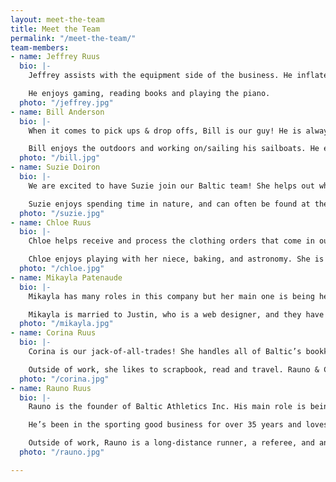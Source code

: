 ```yaml
---
layout: meet-the-team
title: Meet the Team
permalink: "/meet-the-team/"
team-members:
- name: Jeffrey Ruus
  bio: |-
    Jeffrey assists with the equipment side of the business. He inflates a ton of balls and is our go-to heavy lifter.

    He enjoys gaming, reading books and playing the piano.
  photo: "/jeffrey.jpg"
- name: Bill Anderson
  bio: |-
    When it comes to pick ups & drop offs, Bill is our guy! He is always eager & ready to go, and will most likely be the guy to drop off at your location if we are sending something to you.

    Bill enjoys the outdoors and working on/sailing his sailboats. He enjoys spending time with his family and is always there to help someone out when you need.
  photo: "/bill.jpg"
- name: Suzie Doiron
  bio: |-
    We are excited to have Suzie join our Baltic team! She helps out wherever is needed around the company, so her job varies day to day.

    Suzie enjoys spending time in nature, and can often be found at the lake, camping, fishing, or boating. Since recently finishing two years on mission trips, she is now a junior high volleyball coach, as well as a youth ministry coordinator for various youth groups. In the near future, Suzie plans to return to school to study liberal arts at the post-secondary level.
  photo: "/suzie.jpg"
- name: Chloe Ruus
  bio: |-
    Chloe helps receive and process the clothing orders that come in our doors. She assists with Team Order Management, and is a great asset to our Baltic team.

    Chloe enjoys playing with her niece, baking, and astronomy. She is also a huge Marvel fan (really – if you want to know anything about Marvel, she most likely knows the answer!) and can quote most of the movies word for word.
  photo: "/chloe.jpg"
- name: Mikayla Patenaude
  bio: |-
    Mikayla has many roles in this company but her main one is being head of the art department. She also manages clothing orders, assists Corina in the Team Order Management department, and helps respond to Baltic emails.

    Mikayla is married to Justin, who is a web designer, and they have a young daughter, Lexie. Outside of work, Mikayla is a part-time interior design student. She also likes to play piano and guitar, and is always practicing photography.
  photo: "/mikayla.jpg"
- name: Corina Ruus
  bio: |-
    Corina is our jack-of-all-trades! She handles all of Baltic’s bookkeeping, as well as heads up the Team Order Management projects. You may also receive an response from Corina when you contact us via email.

    Outside of work, she likes to scrapbook, read and travel. Rauno & Corina also have 3 kids and 1 grand-baby that keep them busy.
  photo: "/corina.jpg"
- name: Rauno Ruus
  bio: |-
    Rauno is the founder of Baltic Athletics Inc. His main role is being Baltic’s salesman.

    He’s been in the sporting good business for over 35 years and loves every minute of it! If you need any sporting equipment, team uniforms, clothing or wall padding, Rauno is the guy to talk to.

    Outside of work, Rauno is a long-distance runner, a referee, and an umpire. He loves being outside in the summer doing almost anything from yard work to tenting to kayaking.
  photo: "/rauno.jpg"

---
```

